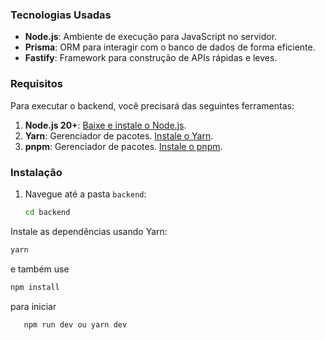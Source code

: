 
### Tecnologias Usadas

- **Node.js**: Ambiente de execução para JavaScript no servidor.
- **Prisma**: ORM para interagir com o banco de dados de forma eficiente.
- **Fastify**: Framework para construção de APIs rápidas e leves.

### Requisitos

Para executar o backend, você precisará das seguintes ferramentas:

1. **Node.js 20+**: [Baixe e instale o Node.js](https://nodejs.org/).
2. **Yarn**: Gerenciador de pacotes. [Instale o Yarn](https://classic.yarnpkg.com/lang/en/docs/install/).
3. **pnpm**: Gerenciador de pacotes. [Instale o pnpm](https://pnpm.io/installation).

### Instalação

1. Navegue até a pasta `backend`:
   ```bash
   cd backend
Instale as dependências usando Yarn:
   ```bash
   yarn
   ````
e também use
   ```bash
   npm install
   ````

para iniciar
```bash
   npm run dev ou yarn dev
   ````
